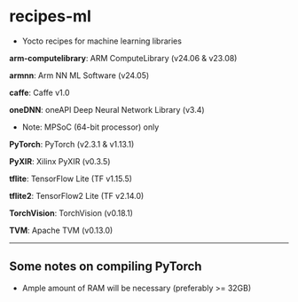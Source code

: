 # recipes-ml

- Yocto recipes for machine learning libraries

__arm-computelibrary__: ARM ComputeLibrary (v24.06 & v23.08)

__armnn__: Arm NN ML Software (v24.05)

__caffe__: Caffe v1.0

__oneDNN__: oneAPI Deep Neural Network Library (v3.4)
  - Note: MPSoC (64-bit processor) only

__PyTorch__: PyTorch (v2.3.1 & v1.13.1)

__PyXIR__: Xilinx PyXIR (v0.3.5)

__tflite__: TensorFlow Lite (TF v1.15.5)

__tflite2__: TensorFlow2 Lite (TF v2.14.0)

__TorchVision__: TorchVision (v0.18.1)

__TVM__: Apache TVM (v0.13.0)

***

## Some notes on compiling PyTorch

- Ample amount of RAM will be necessary (preferably >= 32GB)
